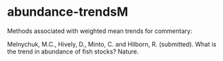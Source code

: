# abundance-trendsM
Methods associated with weighted mean trends for commentary:

Melnychuk, M.C., Hively, D., Minto, C. and Hilborn, R. (submitted). What is the trend in abundance of fish stocks? Nature.
